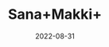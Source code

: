 ---
title: 'Sana+Makki+'
date: '2022-08-31' 
metatag: '' 
inventory: '0' 
draft: false 
# meta description 
shortDescripton: ''
description: 'Herb'
longdescription: ''
featured: True
# product Price
price: '50.0'
# Product Short Description
shortDescription: ''
productID: '7EF7787F-1329-ED11-9968-005056B3A416'
type: 'products'
category: 'Herb' 
thumnailproduct: 'https://aminsaddiquidawakhana.eralive.net/images/products/7EF7787F-1329-ED11-9968-005056B3A4161.png' 
images:
  - image: 'images/products/7EF7787F-1329-ED11-9968-005056B3A4161.png'  
Variants:
---